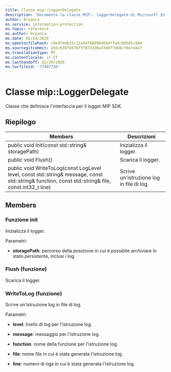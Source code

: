 ```yaml
---
title: Classe mip::LoggerDelegate
description: 'Documenta la classe MIP:: loggerdelegate di Microsoft Information Protection (MIP) SDK.'
author: BryanLa
ms.service: information-protection
ms.topic: reference
ms.author: bryanla
ms.date: 02/14/2020
ms.openlocfilehash: c9e4f4db31c12a84f888964694ffa4c88585c884
ms.sourcegitcommit: 2d3c638fb576f3f074330a33d077db0cf0e7d4e7
ms.translationtype: MT
ms.contentlocale: it-IT
ms.lasthandoff: 02/20/2020
ms.locfileid: "77487736"
---
```

# <a name="class-miploggerdelegate"></a>Classe mip::LoggerDelegate 
Classe che definisce l'interfaccia per il logger MIP SDK.
  
## <a name="summary"></a>Riepilogo
 Members                        | Descrizioni                                
--------------------------------|---------------------------------------------
public void Init(const std::string& storagePath)  |  Inizializza il logger.
public void Flush()  |  Scarica il logger.
public void WriteToLog(const LogLevel level, const std::string& message, const std::string& function, const std::string& file, const int32_t line)  |  Scrive un'istruzione log in file di log.
  
## <a name="members"></a>Members
  
### <a name="init-function"></a>Funzione init
Inizializza il logger.

Parametri:  
* **storagePath**: percorso della posizione in cui è possibile archiviare lo stato persistente, inclusi i log.


  
### <a name="flush-function"></a>Flush (funzione)
Scarica il logger.
  
### <a name="writetolog-function"></a>WriteToLog (funzione)
Scrive un'istruzione log in file di log.

Parametri:  
* **level**: livello di log per l'istruzione log. 


* **message**: messaggio per l'istruzione log. 


* **function**: nome della funzione per l'istruzione log. 


* **file**: nome file in cui è stata generata l'istruzione log. 


* **line**: numero di riga in cui è stata generata l'istruzione log.

